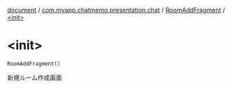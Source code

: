 [document](../../index.md) / [com.myapp.chatmemo.presentation.chat](../index.md) / [RoomAddFragment](index.md) / [&lt;init&gt;](./-init-.md)

# &lt;init&gt;

`RoomAddFragment()`

新規ルーム作成画面

